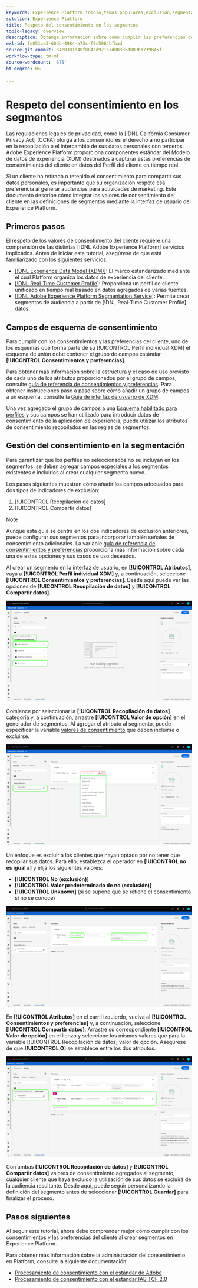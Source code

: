 ```yaml
---
keywords: Experience Platform;inicio;temas populares;exclusión;segmentación;servicio de segmentación;servicio de segmentación;honores de exclusión;exclusión;exclusión;exclusión;exclusión;consentimiento;compartir;recopilar;
solution: Experience Platform
title: Respeto del consentimiento en los segmentos
topic-legacy: overview
description: Obtenga información sobre cómo cumplir las preferencias de consentimiento del cliente para la recopilación y el uso compartido de datos personales en operaciones de segmentos.
exl-id: fe851ce3-60db-4984-a73c-f9c5964bfbad
source-git-commit: 34e0381d40f884cd92157d08385d889b1739845f
workflow-type: tm+mt
source-wordcount: '675'
ht-degree: 0%

---
```


# Respeto del consentimiento en los segmentos

Las regulaciones legales de privacidad, como la [!DNL California Consumer Privacy Act] (CCPA) otorga a los consumidores el derecho a no participar en la recopilación o el intercambio de sus datos personales con terceros. Adobe Experience Platform proporciona componentes estándar del Modelo de datos de experiencia (XDM) destinados a capturar estas preferencias de consentimiento del cliente en datos del Perfil del cliente en tiempo real.

Si un cliente ha retirado o retenido el consentimiento para compartir sus datos personales, es importante que su organización respete esa preferencia al generar audiencias para actividades de marketing. Este documento describe cómo integrar los valores de consentimiento del cliente en las definiciones de segmentos mediante la interfaz de usuario del Experience Platform.

## Primeros pasos

El respeto de los valores de consentimiento del cliente requiere una comprensión de las distintas [!DNL Adobe Experience Platform] servicios implicados. Antes de iniciar este tutorial, asegúrese de que está familiarizado con los siguientes servicios:

* [[!DNL Experience Data Model (XDM)]](../xdm/home.md): El marco estandarizado mediante el cual Platform organiza los datos de experiencia del cliente.
* [[!DNL Real-Time Customer Profile]](../profile/home.md): Proporciona un perfil de cliente unificado en tiempo real basado en datos agregados de varias fuentes.
* [[!DNL Adobe Experience Platform Segmentation Service]](./home.md): Permite crear segmentos de audiencia a partir de [!DNL Real-Time Customer Profile] datos.

## Campos de esquema de consentimiento

Para cumplir con los consentimientos y las preferencias del cliente, uno de los esquemas que forma parte de su [!UICONTROL Perfil individual XDM] el esquema de unión debe contener el grupo de campos estándar **[!UICONTROL Consentimientos y preferencias]**.

Para obtener más información sobre la estructura y el caso de uso previsto de cada uno de los atributos proporcionados por el grupo de campos, consulte [guía de referencia de consentimientos y preferencias](../xdm/field-groups/profile/consents.md). Para obtener instrucciones paso a paso sobre cómo añadir un grupo de campos a un esquema, consulte la [Guía de interfaz de usuario de XDM](../xdm/ui/resources/schemas.md#add-field-groups).

Una vez agregado el grupo de campos a una [Esquema habilitado para perfiles](../xdm/ui/resources/schemas.md#profile) y sus campos se han utilizado para introducir datos de consentimiento de la aplicación de experiencia, puede utilizar los atributos de consentimiento recopilados en las reglas de segmentos.

## Gestión del consentimiento en la segmentación

Para garantizar que los perfiles no seleccionados no se incluyan en los segmentos, se deben agregar campos especiales a los segmentos existentes e incluirlos al crear cualquier segmento nuevo.

Los pasos siguientes muestran cómo añadir los campos adecuados para dos tipos de indicadores de exclusión:

1. [!UICONTROL Recopilación de datos]
1. [!UICONTROL Compartir datos]

>[!NOTE]
>
>Aunque esta guía se centra en los dos indicadores de exclusión anteriores, puede configurar sus segmentos para incorporar también señales de consentimiento adicionales. La variable [guía de referencia de consentimientos y preferencias](../xdm/field-groups/profile/consents.md) proporciona más información sobre cada una de estas opciones y sus casos de uso deseados.

Al crear un segmento en la interfaz de usuario, en **[!UICONTROL Atributos]**, vaya a **[!UICONTROL Perfil individual XDM]** y, a continuación, seleccione **[!UICONTROL Consentimientos y preferencias]**. Desde aquí puede ver las opciones de **[!UICONTROL Recopilación de datos]** y **[!UICONTROL Compartir datos]**.

![](./images/opt-outs/consents.png)

Comience por seleccionar la **[!UICONTROL Recopilación de datos]** categoría y, a continuación, arrastre **[!UICONTROL Valor de opción]** en el generador de segmentos. Al agregar el atributo al segmento, puede especificar la variable [valores de consentimiento](../xdm/field-groups/profile/consents.md#choice-values) que deben incluirse o excluirse.

![](./images/opt-outs/consent-values.png)

Un enfoque es excluir a los clientes que hayan optado por no tener que recopilar sus datos. Para ello, establezca el operador en **[!UICONTROL no es igual a]** y elija los siguientes valores:

* **[!UICONTROL No (exclusión)]**
* **[!UICONTROL Valor predeterminado de no (exclusión)]**
* **[!UICONTROL Unknown]** (si se supone que se retiene el consentimiento si no se conoce)

![](./images/opt-outs/collect.png)

En **[!UICONTROL Atributos]** en el carril izquierdo, vuelva al **[!UICONTROL Consentimientos y preferencias]** y, a continuación, seleccione **[!UICONTROL Compartir datos]**. Arrastre su correspondiente **[!UICONTROL Valor de opción]** en el lienzo y seleccione los mismos valores que para la variable [!UICONTROL Recopilación de datos] valor de opción. Asegúrese de que **[!UICONTROL O]** se establece entre los dos atributos.

![](./images/opt-outs/share.png)

Con ambas **[!UICONTROL Recopilación de datos]** y **[!UICONTROL Compartir datos]** valores de consentimiento agregados al segmento, cualquier cliente que haya excluido la utilización de sus datos se excluirá de la audiencia resultante. Desde aquí, puede seguir personalizando la definición del segmento antes de seleccionar **[!UICONTROL Guardar]** para finalizar el proceso.

## Pasos siguientes

Al seguir este tutorial, ahora debe comprender mejor cómo cumplir con los consentimientos y las preferencias del cliente al crear segmentos en Experience Platform.

Para obtener más información sobre la administración del consentimiento en Platform, consulte la siguiente documentación:

* [Procesamiento de consentimiento con el estándar de Adobe](../landing/governance-privacy-security/consent/adobe/overview.md)
* [Procesamiento de consentimiento con el estándar IAB TCF 2.0](../landing/governance-privacy-security/consent/iab/overview.md)